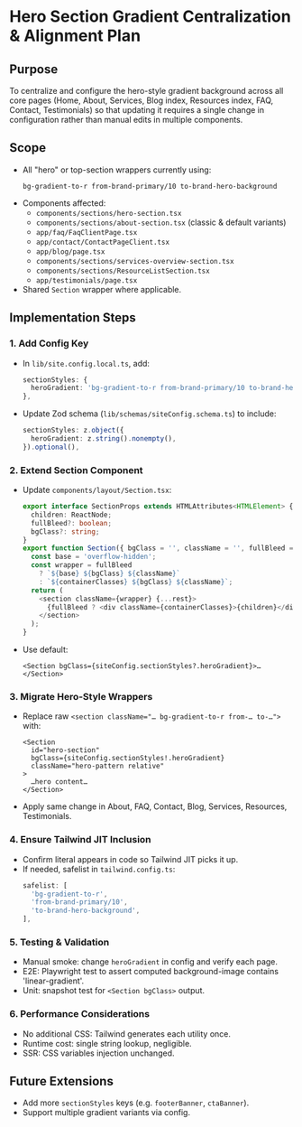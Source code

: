 # Hero Section Gradient Centralization & Alignment Plan

## Purpose
To centralize and configure the hero-style gradient background across all core pages (Home, About, Services, Blog index, Resources index, FAQ, Contact, Testimonials) so that updating it requires a single change in configuration rather than manual edits in multiple components.

## Scope
- All "hero" or top-section wrappers currently using:
  ```
  bg-gradient-to-r from-brand-primary/10 to-brand-hero-background
  ```
- Components affected:
  - `components/sections/hero-section.tsx`
  - `components/sections/about-section.tsx` (classic & default variants)
  - `app/faq/FaqClientPage.tsx`
  - `app/contact/ContactPageClient.tsx`
  - `app/blog/page.tsx`
  - `components/sections/services-overview-section.tsx`
  - `components/sections/ResourceListSection.tsx`
  - `app/testimonials/page.tsx`
- Shared `Section` wrapper where applicable.

## Implementation Steps

### 1. Add Config Key
- In `lib/site.config.local.ts`, add:
  ```ts
  sectionStyles: {
    heroGradient: 'bg-gradient-to-r from-brand-primary/10 to-brand-hero-background',
  },
  ```
- Update Zod schema (`lib/schemas/siteConfig.schema.ts`) to include:
  ```ts
  sectionStyles: z.object({
    heroGradient: z.string().nonempty(),
  }).optional(),
  ```

### 2. Extend Section Component
- Update `components/layout/Section.tsx`:
  ```ts
  export interface SectionProps extends HTMLAttributes<HTMLElement> {
    children: ReactNode;
    fullBleed?: boolean;
    bgClass?: string;
  }
  export function Section({ bgClass = '', className = '', fullBleed = true, ...rest }: SectionProps) {
    const base = 'overflow-hidden';
    const wrapper = fullBleed
      ? `${base} ${bgClass} ${className}`
      : `${containerClasses} ${bgClass} ${className}`;
    return (
      <section className={wrapper} {...rest}>
        {fullBleed ? <div className={containerClasses}>{children}</div> : children}
      </section>
    );
  }
  ```
- Use default:
  ```tsx
  <Section bgClass={siteConfig.sectionStyles?.heroGradient}>…</Section>
  ```

### 3. Migrate Hero-Style Wrappers
- Replace raw `<section className="… bg-gradient-to-r from-… to-…">` with:
  ```tsx
  <Section
    id="hero-section"
    bgClass={siteConfig.sectionStyles!.heroGradient}
    className="hero-pattern relative"
  >
    …hero content…
  </Section>
  ```
- Apply same change in About, FAQ, Contact, Blog, Services, Resources, Testimonials.

### 4. Ensure Tailwind JIT Inclusion
- Confirm literal appears in code so Tailwind JIT picks it up.
- If needed, safelist in `tailwind.config.ts`:
  ```js
  safelist: [
    'bg-gradient-to-r',
    'from-brand-primary/10',
    'to-brand-hero-background',
  ],
  ```

### 5. Testing & Validation
- Manual smoke: change `heroGradient` in config and verify each page.
- E2E: Playwright test to assert computed background-image contains 'linear-gradient'.
- Unit: snapshot test for `<Section bgClass>` output.

### 6. Performance Considerations
- No additional CSS: Tailwind generates each utility once.
- Runtime cost: single string lookup, negligible.
- SSR: CSS variables injection unchanged.

## Future Extensions
- Add more `sectionStyles` keys (e.g. `footerBanner`, `ctaBanner`).
- Support multiple gradient variants via config.
